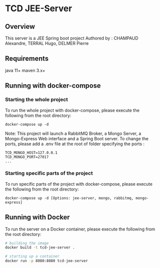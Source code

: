# TCD JEE-Server

## Overview
This server is a JEE Spring boot project
Authored by : CHAMPAUD Alexandre, TERRAL Hugo, DELMER Pierre

## Requirements
java 11+
maven 3.x+

## Running with docker-compose

### Starting the whole project
To run the whole project with docker-compose, please execute the following from the root directory:

```
docker-compose up -d
```

Note: This project will launch a RabbitMQ Broker, a Mongo Server, a Mongo-Express Web interface and a Spring Boot server.
To change the ports, please add a .env file at the root of folder specifying the ports :
```
TCD_MONGO_HOST=127.0.0.1
TCD_MONGO_PORT=27017
...
```

### Starting specific parts of the project
To run specific parts of the project with docker-compose, please execute the following from the root directory:
```
docker-compose up -d [Options: jee-server, mongo, rabbitmq, mongo-express]
``` 


## Running with Docker

To run the server on a Docker container, please execute the following from the root directory:

```bash
# building the image
docker build -t tcd-jee-server .

# starting up a container
docker run -p 8080:8080 tcd-jee-server
```

